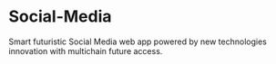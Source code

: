 # Social-Media
Smart futuristic Social Media web app powered by new technologies innovation with multichain future access.
